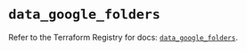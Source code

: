# `data_google_folders`

Refer to the Terraform Registry for docs: [`data_google_folders`](https://registry.terraform.io/providers/hashicorp/google-beta/6.8.0/docs/data-sources/google_folders).
